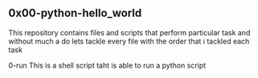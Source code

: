 ## 0x00-python-hello_world
This repository contains files and scripts that perform particular task and without much a do lets tackle every file with the order that i tackled each task

0-run
This is a shell script taht is able to run a python script
